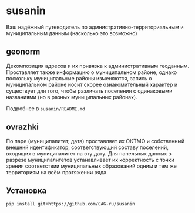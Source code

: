 # susanin
Ваш надёжный путеводитель по адмнистративно-территориальным и муниципальным данным (насколько это возможно)

## geonorm

Декомпозиция адресов и их привязка к административным геоданным.
Проставляет также информацию о муниципальном районе, однако поскольку муниципальные районы изменяются,
запись о муниципальном районе носит скорее ознакомительный характер и существует для того, чтобы различать
поселения с одинаковыми названиями (но в разных муниципальных районах).

Подробнее в `susanin/README.md`

## ovrazhki

По паре (муниципалитет, дата) проставляет их ОКТМО и собственный внешний идентификатор,
соответствующий составу поселений, входящих в муниципалитет на эту дату.
Для панельных данных в разрезе муниципалитетов устанавливает их корректность с точки 
зрения соответствии муниципальных образований одним и тем же территориям на всём протяжении ряда.

## Установка

```shell
pip install git+https://github.com/CAG-ru/susanin
```
